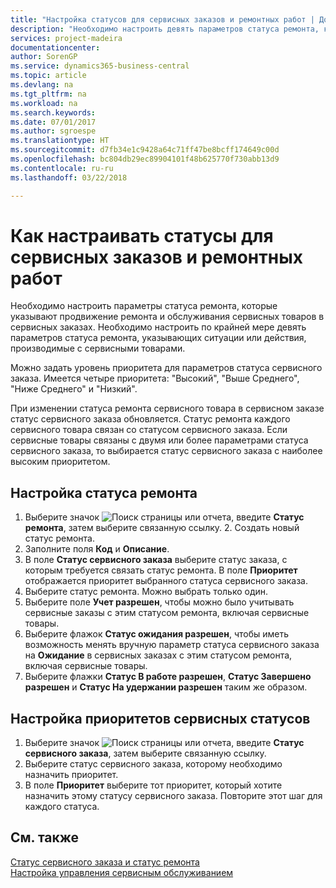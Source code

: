```yaml
---
title: "Настройка статусов для сервисных заказов и ремонтных работ | Документы Майкрософт"
description: "Необходимо настроить девять параметров статуса ремонта, которые указывают продвижение ремонта и обслуживания сервисных товаров в сервисных заказах."
services: project-madeira
documentationcenter: 
author: SorenGP
ms.service: dynamics365-business-central
ms.topic: article
ms.devlang: na
ms.tgt_pltfrm: na
ms.workload: na
ms.search.keywords: 
ms.date: 07/01/2017
ms.author: sgroespe
ms.translationtype: HT
ms.sourcegitcommit: d7fb34e1c9428a64c71ff47be8bcff174649c00d
ms.openlocfilehash: bc804db29ec89904101f48b625770f730abb13d9
ms.contentlocale: ru-ru
ms.lasthandoff: 03/22/2018

---
```

# <a name="set-up-statuses-for-service-orders-and-repairs"></a>Как настраивать статусы для сервисных заказов и ремонтных работ
Необходимо настроить параметры статуса ремонта, которые указывают продвижение ремонта и обслуживания сервисных товаров в сервисных заказах. Необходимо настроить по крайней мере девять параметров статуса ремонта, указывающих ситуации или действия, производимые с сервисными товарами.  

Можно задать уровень приоритета для параметров статуса сервисного заказа. Имеется четыре приоритета: "Высокий", "Выше Среднего", "Ниже Среднего" и "Низкий".  
  
При изменении статуса ремонта сервисного товара в сервисном заказе статус сервисного заказа обновляется. Статус ремонта каждого сервисного товара связан со статусом сервисного заказа. Если сервисные товары связаны с двумя или более параметрами статуса сервисного заказа, то выбирается статус сервисного заказа с наиболее высоким приоритетом.  

## <a name="to-set-up-a-repair-status"></a>Настройка статуса ремонта  
1. Выберите значок ![Поиск страницы или отчета](media/ui-search/search_small.png "Значок поиска страницы или отчета"), введите **Статус ремонта**, затем выберите связанную ссылку. 2. Создать новый статус ремонта.  
3. Заполните поля **Код** и **Описание**.  
4. В поле **Статус сервисного заказа** выберите статус заказа, с которым требуется связать статус ремонта. В поле **Приоритет** отображается приоритет выбранного статуса сервисного заказа.  
5. Выберите статус ремонта. Можно выбрать только один.  
6. Выберите поле **Учет разрешен**, чтобы можно было учитывать сервисные заказы с этим статусом ремонта, включая сервисные товары.  
7. Выберите флажок **Статус ожидания разрешен**, чтобы иметь возможность менять вручную параметр статуса сервисного заказа на **Ожидание** в сервисных заказах с этим статусом ремонта, включая сервисные товары.  
8. Выберите флажки **Статус В работе разрешен**, **Статус Завершено разрешен** и **Статус На удержании разрешен** таким же образом.
  
## <a name="to-set-up-service-status-priorities"></a>Настройка приоритетов сервисных статусов  
1. Выберите значок ![Поиск страницы или отчета](media/ui-search/search_small.png "Значок поиска страницы или отчета"), введите **Статус сервисного заказа**, затем выберите связанную ссылку.  
2. Выберите статус сервисного заказа, которому необходимо назначить приоритет.  
3. В поле **Приоритет** выберите тот приоритет, который хотите назначить этому статусу сервисного заказа. Повторите этот шаг для каждого статуса.  
  
## <a name="see-also"></a>См. также  
[Статус сервисного заказа и статус ремонта]()  
[Настройка управления сервисным обслуживанием](service-setup-service.md)  

